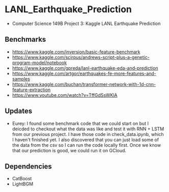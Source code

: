 # LANL_Earthquake_Prediction
- Computer Science 149B Project 3: Kaggle LANL Earthquake Prediction <br>

## Benchmarks
- https://www.kaggle.com/inversion/basic-feature-benchmark
- https://www.kaggle.com/scirpus/andrews-script-plus-a-genetic-program-model/notebook
- https://www.kaggle.com/gpreda/lanl-earthquake-eda-and-prediction
- https://www.kaggle.com/artgor/earthquakes-fe-more-features-and-samples
- https://www.kaggle.com/buchan/transformer-network-with-1d-cnn-feature-extraction
- https://www.youtube.com/watch?v=TffGdSsWKlA

## Updates
- Eurey: I found some benchmark code that we could start on but I deicded to checkout what the data was like and test it with RNN + LSTM from our previous project. I have those code in check_data.ipynb, which I haven't finished yet. I also discovered that you can just load some of the data from the csv so I can run the code locally first. Once we know that our prediction is good, we could run it on GCloud. 

## Dependencies
- CatBoost
- LightBGM